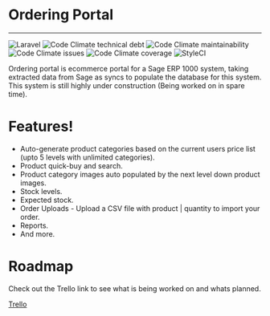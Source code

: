 # Ordering Portal
----

![Laravel](https://github.com/samloft/ordering-portal/workflows/Laravel/badge.svg?branch=development)
![Code Climate technical debt](https://img.shields.io/codeclimate/tech-debt/samloft/ordering-portal)
![Code Climate maintainability](https://img.shields.io/codeclimate/maintainability/samloft/ordering-portal)
![Code Climate issues](https://img.shields.io/codeclimate/issues/samloft/ordering-portal)
![Code Climate coverage](https://img.shields.io/codeclimate/coverage/samloft/ordering-portal)
![StyleCI](https://github.styleci.io/repos/167339096/shield)

Ordering portal is ecommerce portal for a Sage ERP 1000 system, taking extracted data from Sage as syncs to populate the database for this system.
This system is still highly under construction (Being worked on in spare time).

# Features!

  - Auto-generate product categories based on the current users price list (upto 5 levels with unlimited categories).
  - Product quick-buy and search.
  - Product category images auto populated by the next level down product images.
  - Stock levels.
  - Expected stock.
  - Order Uploads - Upload a CSV file with product | quantity to import your order.
  - Reports.
  - And more.
  
 # Roadmap
 
 Check out the Trello link to see what is being worked on and whats planned.
 
 [Trello](https://trello.com/b/3GdkAgNR/ordering-portal-roadmap)

